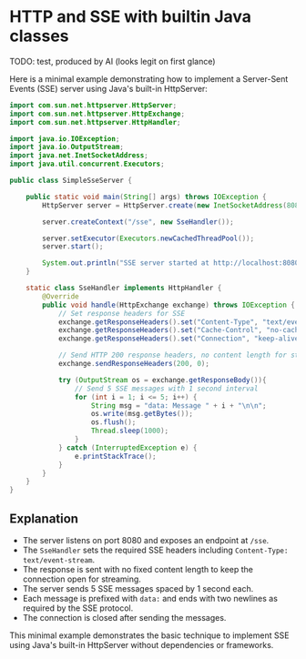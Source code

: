 # HTTP and SSE with builtin Java classes

TODO: test, produced by AI (looks legit on first glance)

Here is a minimal example demonstrating how to implement a Server-Sent Events (SSE) server using Java's built-in HttpServer:

```java
import com.sun.net.httpserver.HttpServer;
import com.sun.net.httpserver.HttpExchange;
import com.sun.net.httpserver.HttpHandler;

import java.io.IOException;
import java.io.OutputStream;
import java.net.InetSocketAddress;
import java.util.concurrent.Executors;

public class SimpleSseServer {

    public static void main(String[] args) throws IOException {
        HttpServer server = HttpServer.create(new InetSocketAddress(8080), 0);

        server.createContext("/sse", new SseHandler());

        server.setExecutor(Executors.newCachedThreadPool());
        server.start();

        System.out.println("SSE server started at http://localhost:8080/sse");
    }

    static class SseHandler implements HttpHandler {
        @Override
        public void handle(HttpExchange exchange) throws IOException {
            // Set response headers for SSE
            exchange.getResponseHeaders().set("Content-Type", "text/event-stream");
            exchange.getResponseHeaders().set("Cache-Control", "no-cache");
            exchange.getResponseHeaders().set("Connection", "keep-alive");

            // Send HTTP 200 response headers, no content length for streaming
            exchange.sendResponseHeaders(200, 0);

            try (OutputStream os = exchange.getResponseBody()){
                // Send 5 SSE messages with 1 second interval
                for (int i = 1; i <= 5; i++) {
                    String msg = "data: Message " + i + "\n\n";
                    os.write(msg.getBytes());
                    os.flush();
                    Thread.sleep(1000);
                }
            } catch (InterruptedException e) {
                e.printStackTrace();
            }
        }
    }
}
```

## Explanation

- The server listens on port 8080 and exposes an endpoint at `/sse`.
- The `SseHandler` sets the required SSE headers including `Content-Type: text/event-stream`.
- The response is sent with no fixed content length to keep the connection open for streaming.
- The server sends 5 SSE messages spaced by 1 second each.
- Each message is prefixed with `data:` and ends with two newlines as required by the SSE protocol.
- The connection is closed after sending the messages.

This minimal example demonstrates the basic technique to implement SSE using Java's built-in HttpServer without dependencies or frameworks.